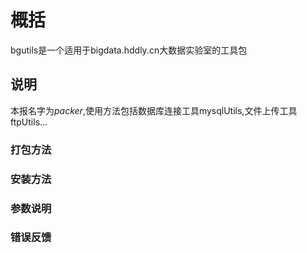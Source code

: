 # 概括
bgutils是一个适用于bigdata.hddly.cn大数据实验室的工具包
## 说明
本报名字为*packer*,使用方法包括数据库连接工具mysqlUtils,文件上传工具ftpUtils...

### 打包方法

### 安装方法

### 参数说明

### 错误反馈
